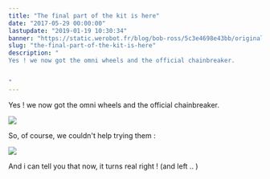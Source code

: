 ```yaml
---
title: "The final part of the kit is here"
date: "2017-05-29 00:00:00"
lastupdate: "2019-01-19 10:30:34"
banner: "https://static.werobot.fr/blog/bob-ross/5c3e4698e43bb/original.jpg"
slug: "the-final-part-of-the-kit-is-here"
description: " 
Yes ! we now got the omni wheels and the official chainbreaker.


"
---
```

Yes ! we now got the omni wheels and the official chainbreaker.

![](https://static.werobot.fr/blog/bob-ross/5c3e4698e43bb/50.jpg)

So, of course, we couldn't help trying them :

![](https://static.werobot.fr/blog/bob-ross/5c3e4698e43bb/50.jpg)

And i can tell you that now, it turns real right ! (and left .. )
    